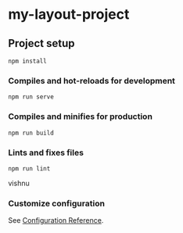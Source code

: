 # my-layout-project

## Project setup
```
npm install
```

### Compiles and hot-reloads for development
```
npm run serve
```

### Compiles and minifies for production
```
npm run build
```

### Lints and fixes files
```
npm run lint
```
vishnu 
### Customize configuration
See [Configuration Reference](https://cli.vuejs.org/config/).

